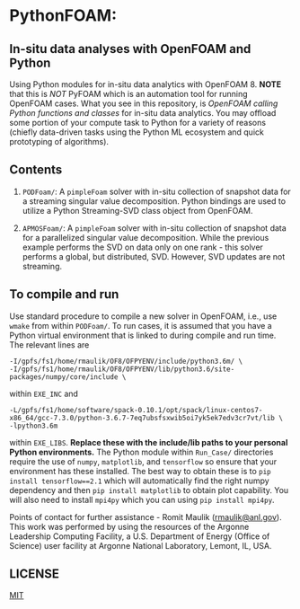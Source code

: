 # PythonFOAM: 
## In-situ data analyses with OpenFOAM and Python

Using Python modules for in-situ data analytics with OpenFOAM 8. **NOTE** that this is _NOT_ PyFOAM which is an automation tool for running OpenFOAM cases. What you see in this repository, is _OpenFOAM calling Python functions and classes_ for in-situ data analytics. You may offload some portion of your compute task to Python for a variety of reasons (chiefly data-driven tasks using the Python ML ecosystem and quick prototyping of algorithms).

## Contents
1. `PODFoam/`: A `pimpleFoam` solver with in-situ collection of snapshot data for a streaming singular value decomposition. Python bindings are used to utilize a Python Streaming-SVD class object from OpenFOAM.

2. `APMOSFoam/`: A `pimpleFoam` solver with in-situ collection of snapshot data for a parallelized singular value decomposition. While the previous example performs the SVD on data only on one rank - this solver performs a global, but distributed, SVD. However, SVD updates are not streaming.

## To compile and run

Use standard procedure to compile a new solver in OpenFOAM, i.e., use `wmake` from within `PODFoam/`. To run cases, it is assumed that you have a Python virtual environment that is linked to during compile and run time. The relevant lines are 
```
-I/gpfs/fs1/home/rmaulik/OF8/OFPYENV/include/python3.6m/ \
-I/gpfs/fs1/home/rmaulik/OF8/OFPYENV/lib/python3.6/site-packages/numpy/core/include \
```
within `EXE_INC` and 
```
-L/gpfs/fs1/home/software/spack-0.10.1/opt/spack/linux-centos7-x86_64/gcc-7.3.0/python-3.6.7-7eq7ubsfsxwib5oi7yk5ek7edv3cr7vt/lib \
-lpython3.6m
```
within `EXE_LIBS`. **Replace these with the include/lib paths to your personal Python environments.** The Python module within `Run_Case/` directories require the use of `numpy`, `matplotlib`, and `tensorflow` so ensure that your environment has these installed. The best way to obtain these is to `pip install tensorflow==2.1` which will automatically find the right numpy dependency and then `pip install matplotlib` to obtain plot capability. You will also need to install `mpi4py` which you can using `pip install mpi4py`.

Points of contact for further assistance - Romit Maulik (rmaulik@anl.gov). This work was performed by using the resources of the Argonne Leadership Computing Facility, a U.S. Department of Energy (Office of Science) user facility at Argonne National Laboratory, Lemont, IL, USA. 

## LICENSE

[MIT](LICENSE)
